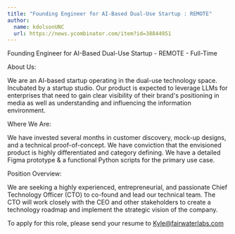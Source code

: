 ```yaml
---
title: "Founding Engineer for AI-Based Dual-Use Startup : REMOTE"
author:
  name: kdolsonUNC
  url: https://news.ycombinator.com/item?id=38844951
---
```

Founding Engineer for AI-Based Dual-Use Startup - REMOTE - Full-Time

About Us:

We are an AI-based startup operating in the dual-use technology space. Incubated by a startup studio. Our product is expected to leverage LLMs for enterprises that need to gain clear visibility of their brand&#x27;s positioning in media as well as understanding and influencing the information environment.

Where We Are:

We have invested several months in customer discovery, mock-up designs, and a technical proof-of-concept. We have conviction that the envisioned product is highly differentiated and category defining. We have a detailed Figma prototype &amp; a functional Python scripts for the primary use case.

Position Overview:

We are seeking a highly experienced, entrepreneurial, and passionate Chief Technology Officer (CTO) to co-found and lead our technical team. The CTO will work closely with the CEO and other stakeholders to create a technology roadmap and implement the strategic vision of the company.

To apply for this role, please send your resume to Kyle@fairwaterlabs.com
